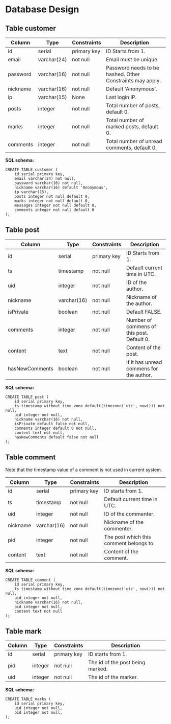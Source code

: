 Database Design
===

Table customer
---

|Column | Type | Constraints|  Description |
| ---- | ---- | ---- | ---- |
| id | serial | primary key | ID Starts from 1. |
| email | varchar(24) | not null | Email must be unique. |
| password | varchar(16) | not null | Password needs to be hashed. Other Constraints may apply.|
| nickname | varchar(16) | not null | Default 'Anonymous'. |
| ip | varchar(15) | None | Last login IP. |
| posts | integer | not null | Total number of posts, default 0. |
| marks | integer | not null | Total number of marked posts, default 0. |
| comments | integer | not null | Total number of unread comments, default 0. |


**SQL schema:**

    CREATE TABLE customer (
        id serial primary key,
        email varchar(24) not null,
        password varchar(16) not null,
        nickname varchar(16) default 'Anonymous',
        ip varchar(15),
        posts integer not null default 0,
        marks integer not null default 0,
        messages integer not null default 0,
        comments integer not null default 0
    );

Table post
---
|Column | Type | Constraints|  Description |
| ---- | ---- | ---- | ---- |
| id | serial | primary key | ID Starts from 1. |
| ts | timestamp | not null | Default current time in UTC. |
| uid | integer | not null | ID of the author. |
| nickname | varchar(16) | not null | Nickname of the author. |
| isPrivate | boolean | not null | Default FALSE. |
| comments | integer | not null | Number of commens of this post. Default 0. |
| content | text | not null | Content of the post. |
| hasNewComments | boolean | not null | If it has unread commens for the author. |


**SQL schema:**

    CREATE TABLE post (
        id serial primary key,
        ts timestamp without time zone default(timezone('utc', now())) not null,
        uid integer not null,
        nickname varchar(16) not null,
        isPrivate default false not null,
        comments integer default 0 not null,
        content text not null,
        hasNewComments default false not null
    );

Table comment
---

Note that the timestamp value of a comment is not used in current system.

|Column | Type | Constraints|  Description |
| ---- | ---- | ---- | ---- |
| id | serial | primary key | ID starts from 1. |
| ts | timestamp | not null | Default current time in UTC. |
| uid | integer | not null | ID of the commenter. |
| nickname | varchar(16) | not null | Nickname of the commenter. |
| pid | integer | not null | The post which this comment belongs to. |
| content | text | not null | Content of the comment. |

**SQL schema:**

    CREATE TABLE comment (
        id serial primary key,
        ts timestamp without time zone default(timezone('utc', now())) not null,
        uid integer not null,
        nickname varchar(16) not null,
        pid integer not null,
        content text not null
    );

Table mark
---

|Column | Type | Constraints|  Description |
| ---- | ---- | ---- | ---- |
| id | serial | primary key | ID starts from 1. |
| pid | integer | not null | The id of the post being marked. |
| uid | integer | not null | The id of the marker. |

**SQL schema:**

    CREATE TABLE marks (
        id serial primary key,
        uid integer not null,
        pid integer not null,
    );